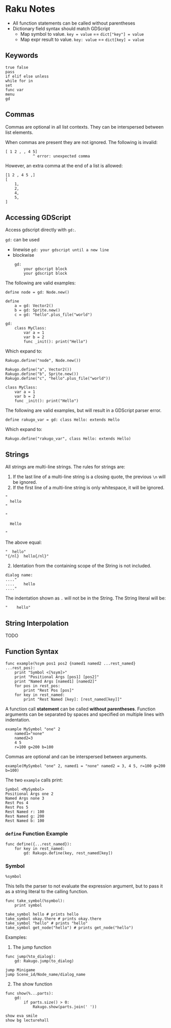# Raku Notes

- All function statements can be called without parentheses
- Dictionary field syntax should match GDScript
  - Map symbol to value. `key = value` == `dict["key"] = value`
  - Map expr result to value. `key: value` == `dict[key] = value`

## Keywords

```
true false
pass
if elif else unless
while for in
set
func var
menu
gd
```

## Commas

Commas are optional in all list contexts. They can be interspersed between list
elements.

When commas are present they are not ignored. The following is invalid:

```
[ 1 2 , , 4 5]
	        ^ error: unexpected comma
```

However, an extra comma at the end of a list is allowed:

```
[1 2 , 4 5 ,]
[
	1,
	2,
	4,
	5,
]
```

## Accessing GDScript

Access gdscript directly with `gd:`.

`gd:` can be used

- linewise `gd: your gdscript until a new line`
- blockwise

```
	gd:
		your gdscript block
		your gdscript block
```

The following are valid examples:

```
define node = gd: Node.new()

define
	a = gd: Vector2()
	b = gd: Sprite.new()
	c = gd: "hello".plus_file("world")

gd:
	class MyClass:
		var a = 1
		var b = 2
		func _init(): print("Hello")
```

Which expand to:

```
Rakugo.define("node", Node.new())

Rakugo.define("a", Vector2())
Rakugo.define("b", Sprite.new())
Rakugo.define("c", "hello".plus_file("world"))

class MyClass:
	var a = 1
	var b = 2
	func _init(): print("Hello")
```

The following are valid examples, but will result in a GDScript parser error.

```
define rakugo_var = gd: class Hello: extends Hello
```

Which expand to:

```
Rakugo.define("rakugo_var", class Hello: extends Hello)
```

## Strings

All strings are multi-line strings. The rules for strings are:

1. If the last line of a multi-line string is a closing quote, the previous `\n`
   will be ignored.
1. If the first line of a multi-line string is only whitespace, it will be
   ignored.

```
"
  hello
"

"

  Hello

"
```

The above equal:

```
"  hello"
"{/nl}  hello{/nl}"
```

2. Identation from the containing scope of the String is not included.

```
dialog name:
...."
....    hello
...."
```

The indentation shown as `.` will not be in the String. The String literal will
be:

```
"    hello"
```


## String Interpolation

TODO

## Function Syntax

```
func example(%sym pos1 pos2 {named1 named2 ...rest_named} ...rest_pos):
	print "Symbol <[%sym]>"
	print "Positional Args [pos1] [pos2]"
	print "Named Args [named1] [named2]"
	for pos in rest_pos:
		print "Rest Pos [pos]"
	for key in rest_named:
		print "Rest Named [key]: [rest_named[key]]"
```

A function call **statement** can be called **without parentheses**.
Function arguments can be separated by spaces and specified on multiple lines
with indentation.

```
example MySymbol "one" 2
	named1="none"
	named2=3
	4 5
	r=100 g=200 b=100
```

Commas are optional and can be interspersed between arguments.

```
example(MySymbol "one" 2, named1 = "none" named2 = 3, 4 5, r=100 g=200 b=100)
```

The two `example` calls print:

```
Symbol <MySymbol>
Positional Args one 2
Named Args none 3
Rest Pos 4
Rest Pos 5
Rest Named r: 100
Rest Named g: 200
Rest Named b: 100
```

### `define` Function Example

```
func define({...rest_named}):
	for key in rest_named:
		gd: Rakugo.define(key, rest_named[key])
```

### Symbol

`%symbol`

This tells the parser to not evaluate the expression argument, but to pass it
as a string literal to the calling function.

```
func take_symbol(%symbol):
	print symbol

take_symbol hello # prints hello
take_symbol okay.there # prints okay.there
take_symbol "hello" # prints "hello"
take_symbol get_node("hello") # prints get_node("hello")
```

Examples:

1. The jump function

```
func jump(%to_dialog):
	gd: Rakugo.jump(to_dialog)

jump Minigame
jump Scene_id/Node_name/dialog_name
```

2. The show function

```
func show(%...parts):
	gd:
		if parts.size() > 0:
			Rakugo.show(parts.join(' '))

show eva smile
show bg lecturehall
```
